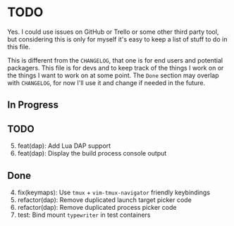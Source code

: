 # TODO

Yes. I could use issues on GitHub or Trello or some other third party tool, but
considering this is only for myself it's easy to keep a list of stuff to do in
this file.

This is different from the `CHANGELOG`, that one is for end users and potential
packagers. This file is for devs and to keep track of the things I work on or
the things I want to work on at some point. The `Done` section may overlap with
`CHANGELOG`, for now I'll use it and change if needed in the future.

## In Progress

## TODO

5. feat(dap): Add Lua DAP support
6. feat(dap): Display the build process console output

## Done

4. fix(keymaps): Use `tmux` + `vim-tmux-navigator` friendly keybindings
3. refactor(dap): Remove duplicated launch target picker code
2. refactor(dap): Remove duplicated process picker code
1. test: Bind mount `typewriter` in test containers
